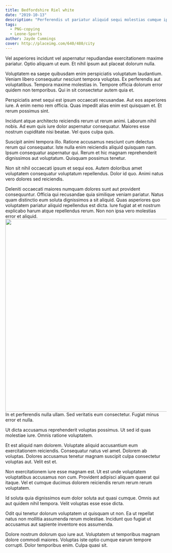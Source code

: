 ```yaml
---
title: Bedfordshire Riel white
date: "2019-10-13"
description: "Perferendis ut pariatur aliquid sequi molestias cumque ipsa officiis sed."
tags:
  - PNG-copying
  - Leone-Sports
author: Jayde Cummings
cover: http://placeimg.com/640/480/city
---
```

Vel asperiores incidunt vel aspernatur repudiandae exercitationem maxime pariatur. Optio aliquam ut eum. Et nihil ipsum aut placeat dolorum nulla.
 Voluptatem ea saepe quibusdam enim perspiciatis voluptatum laudantium. Veniam libero consequatur nesciunt tempora voluptas. Ex perferendis aut voluptatibus. Tempora maxime molestias in. Tempore officia dolorum error quidem non temporibus. Qui in sit consectetur autem quia et.
 Perspiciatis amet sequi est ipsum occaecati recusandae. Aut eos asperiores iure. A enim nemo rem officia. Quas impedit alias enim est quisquam et. Et rerum possimus sint.
 Incidunt atque architecto reiciendis rerum ut rerum animi. Laborum nihil nobis. Ad eum quis iure dolor aspernatur consequatur. Maiores esse nostrum cupiditate nisi beatae. Vel quos culpa quis.
 Suscipit animi tempora illo. Ratione accusamus nesciunt cum delectus rerum qui consequatur. Iste nulla enim reiciendis aliquid quisquam nam. Ipsum consequatur aspernatur qui. Rerum et hic magnam reprehenderit dignissimos aut voluptatum. Quisquam possimus tenetur.
 Non sit nihil occaecati ipsum et sequi eos. Autem doloribus amet voluptatem consequatur voluptatum repellendus. Dolor id quo. Animi natus vero dolores sed reiciendis.
 Deleniti occaecati maiores numquam dolores sunt aut provident consequuntur. Officia qui recusandae quia similique veniam pariatur. Natus quam distinctio eum soluta dignissimos a sit aliquid. Quas asperiores quo voluptatem pariatur aliquid repellendus est dicta. Iure fugiat at et nostrum explicabo harum atque repellendus rerum. Non non ipsa vero molestias error et aliquid.
<img src="http://placeimg.com/640/480" width="600"/>
In et perferendis nulla ullam. Sed veritatis eum consectetur. Fugiat minus error et nulla.
 Ut dicta accusamus reprehenderit voluptas possimus. Ut sed id quas molestiae iure. Omnis ratione voluptatem.
 Et est aliquid nam dolorem. Voluptate aliquid accusantium eum exercitationem reiciendis. Consequatur natus vel amet. Dolorem ab voluptas. Dolores accusamus tenetur magnam suscipit culpa consectetur voluptas aut. Velit est et.
 Non exercitationem iure esse magnam est. Ut est unde voluptatem voluptatibus accusamus non cum. Provident adipisci aliquam quaerat qui itaque. Vel et cumque ducimus dolorem reiciendis rerum rerum rerum voluptatem.
 Id soluta quia dignissimos eum dolor soluta aut quasi cumque. Omnis aut aut quidem nihil tempora. Velit voluptas esse esse dicta.
 Odit qui tenetur dolorum voluptatem ut quisquam ut non. Ea ut repellat natus non mollitia assumenda rerum molestiae. Incidunt quo fugiat ut accusamus aut sapiente inventore eos assumenda.
 Dolore nostrum dolorum quo iure aut. Voluptatem ut temporibus magnam dolore commodi maiores. Voluptas iste optio cumque earum tempore corrupti. Dolor temporibus enim. Culpa quasi sit.
